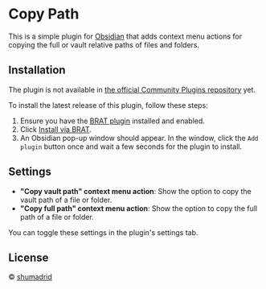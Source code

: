 # Copy Path

This is a simple plugin for [Obsidian](https://obsidian.md/) that adds context menu actions for copying the full or vault relative paths of files and folders.

## Installation

The plugin is not available in [the official Community Plugins repository](https://obsidian.md/plugins) yet.

To install the latest release of this plugin, follow these steps:

1. Ensure you have the [BRAT plugin](https://obsidian.md/plugins?id=obsidian42-brat) installed and enabled.
2. Click [Install via BRAT](https://intradeus.github.io/http-protocol-redirector?r=obsidian://brat?plugin=https://github.com/shumadrid/obsidian-copy-path).
3. An Obsidian pop-up window should appear. In the window, click the `Add plugin` button once and wait a few seconds for the plugin to install.

## Settings

- **"Copy vault path" context menu action**: Show the option to copy the vault path of a file or folder.
- **"Copy full path" context menu action**: Show the option to copy the full path of a file or folder.

You can toggle these settings in the plugin's settings tab.

## License

© [shumadrid](https://github.com/shumadrid/)
